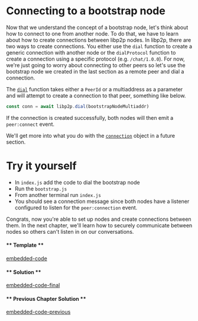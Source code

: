 Connecting to a bootstrap node
==============================

Now that we understand the concept of a bootstrap node, let's think about how to connect to one from another node.  To do that, we have to learn about how to create connections between libp2p nodes.  In libp2p, there are two ways to create connections.  You either use the `dial` function to create a generic connection with another node or the `dialProtocol` function to create a connection using a specific protocol (e.g. `/chat/1.0.0`).  For now, we're just going to worry about connecting to other peers so let's use the bootstrap node we created in the last section as a remote peer and dial a connection.  

The [`dial`](https://github.com/libp2p/js-libp2p/blob/master/doc/API.md#dial) function takes either a `PeerId` or a multiaddress as a parameter and will attempt to create a connection to that peer, something like below.
```javascript
const conn = await libp2p.dial(bootstrapNodeMultiaddr)
```

If the connection is created successfully, both nodes will then emit a `peer:connect` event.

We'll get more into what you do with the [`connection`](https://github.com/libp2p/js-libp2p-interfaces/tree/master/src/connection) object in a future section.

Try it yourself
===============
* In `index.js` add the code to dial the bootstrap node
* Run the `bootstrap.js` 
* From another terminal run `index.js`
* You should see a connection message since both nodes have a listener configured to listen for the `peer:connection` event.

Congrats, now you're able to set up nodes and create connections between them.  In the next chapter, we'll learn how to securely communicate between nodes so others can't listen in on our conversations. 
<!-- tabs:start -->

#### ** Template **

[embedded-code](../assets/2/2.3-template-code.js ':include :type=code embed-template')

#### ** Solution **

[embedded-code-final](../assets/2/2.3-finished-code.js ':include :type=code embed-final')

#### ** Previous Chapter Solution **

[embedded-code-previous](../assets/2/2.1-finished-code.js ':include :type=code embed-previous')

<!-- tabs:end -->
